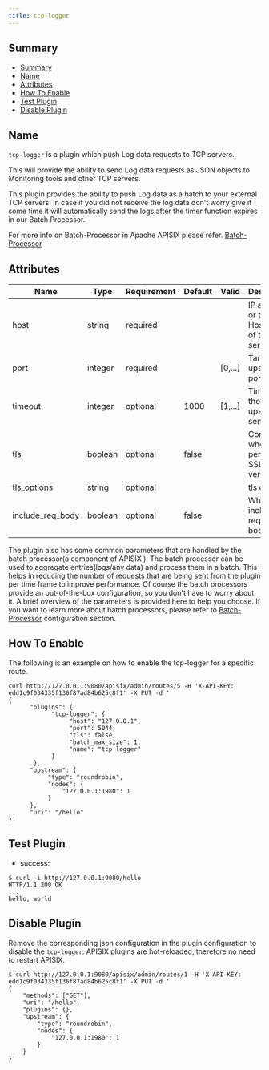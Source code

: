 ```yaml
---
title: tcp-logger
---
```


<!--
#
# Licensed to the Apache Software Foundation (ASF) under one or more
# contributor license agreements.  See the NOTICE file distributed with
# this work for additional information regarding copyright ownership.
# The ASF licenses this file to You under the Apache License, Version 2.0
# (the "License"); you may not use this file except in compliance with
# the License.  You may obtain a copy of the License at
#
#     http://www.apache.org/licenses/LICENSE-2.0
#
# Unless required by applicable law or agreed to in writing, software
# distributed under the License is distributed on an "AS IS" BASIS,
# WITHOUT WARRANTIES OR CONDITIONS OF ANY KIND, either express or implied.
# See the License for the specific language governing permissions and
# limitations under the License.
#
-->

## Summary

- [Summary](#summary)
- [Name](#name)
- [Attributes](#attributes)
- [How To Enable](#how-to-enable)
- [Test Plugin](#test-plugin)
- [Disable Plugin](#disable-plugin)

## Name

`tcp-logger` is a plugin which push Log data requests to TCP servers.

This will provide the ability to send Log data requests as JSON objects to Monitoring tools and other TCP servers.

This plugin provides the ability to push Log data as a batch to your external TCP servers. In case if you did not receive the log data don't worry give it some time it will automatically send the logs after the timer function expires in our Batch Processor.

For more info on Batch-Processor in Apache APISIX please refer.
[Batch-Processor](../batch-processor.md)

## Attributes

| Name             | Type    | Requirement | Default | Valid   | Description                                                                              |
| ---------------- | ------- | ----------- | ------- | ------- | ---------------------------------------------------------------------------------------- |
| host             | string  | required    |         |         | IP address or the Hostname of the TCP server.                                            |
| port             | integer | required    |         | [0,...] | Target upstream port.                                                                    |
| timeout          | integer | optional    | 1000    | [1,...] | Timeout for the upstream to send data.                                                   |
| tls              | boolean | optional    | false   |         | Control whether to perform SSL verification                                              |
| tls_options      | string  | optional    |         |         | tls options                                                                              |
| include_req_body | boolean | optional    | false   |         | Whether to include the request body                                                      |

The plugin also has some common parameters that are handled by the batch processor(a component of APISIX ). The batch processor can be used to aggregate entries(logs/any data) and process them in a batch.
This helps in reducing the number of requests that are being sent from the plugin per time frame to improve performance.
Of course the batch processors provide an out-of-the-box configuration, so you don't have to worry about it.
A brief overview of the parameters is provided here to help you choose. If you want to learn more about batch processors, please refer to [Batch-Processor](../batch-processor.md#configuration) configuration section.

## How To Enable

The following is an example on how to enable the tcp-logger for a specific route.

```shell
curl http://127.0.0.1:9080/apisix/admin/routes/5 -H 'X-API-KEY: edd1c9f034335f136f87ad84b625c8f1' -X PUT -d '
{
      "plugins": {
            "tcp-logger": {
                 "host": "127.0.0.1",
                 "port": 5044,
                 "tls": false,
                 "batch_max_size": 1,
                 "name": "tcp logger"
            }
       },
      "upstream": {
           "type": "roundrobin",
           "nodes": {
               "127.0.0.1:1980": 1
           }
      },
      "uri": "/hello"
}'
```

## Test Plugin

* success:

```shell
$ curl -i http://127.0.0.1:9080/hello
HTTP/1.1 200 OK
...
hello, world
```

## Disable Plugin

Remove the corresponding json configuration in the plugin configuration to disable the `tcp-logger`.
APISIX plugins are hot-reloaded, therefore no need to restart APISIX.

```shell
$ curl http://127.0.0.1:9080/apisix/admin/routes/1 -H 'X-API-KEY: edd1c9f034335f136f87ad84b625c8f1' -X PUT -d '
{
    "methods": ["GET"],
    "uri": "/hello",
    "plugins": {},
    "upstream": {
        "type": "roundrobin",
        "nodes": {
            "127.0.0.1:1980": 1
        }
    }
}'
```
